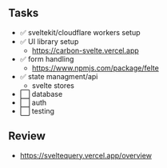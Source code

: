 ## Tasks

- ✅ sveltekit/cloudflare workers setup
- ✅ UI library setup
  - https://carbon-svelte.vercel.app
- ✅ form handling
  - https://www.npmjs.com/package/felte
- ✅ state managment/api
  - svelte stores
- ⬜️ database
- ⬜️ auth
- ⬜️ testing

## Review
- https://sveltequery.vercel.app/overview